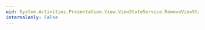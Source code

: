 ```yaml
---
uid: System.Activities.Presentation.View.ViewStateService.RemoveViewState(System.Activities.Presentation.Model.ModelItem,System.String)
internalonly: False
---
```

